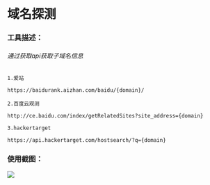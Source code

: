 # 域名探测

### 工具描述：

###### 通过获取api获取子域名信息
```
1.爱站

https://baidurank.aizhan.com/baidu/{domain}/

2.百度云观测

http://ce.baidu.com/index/getRelatedSites?site_address={domain}

3.hackertarget

https://api.hackertarget.com/hostsearch/?q={domain}
```

### 使用截图：



![](/assets/domainresolve.gif)
